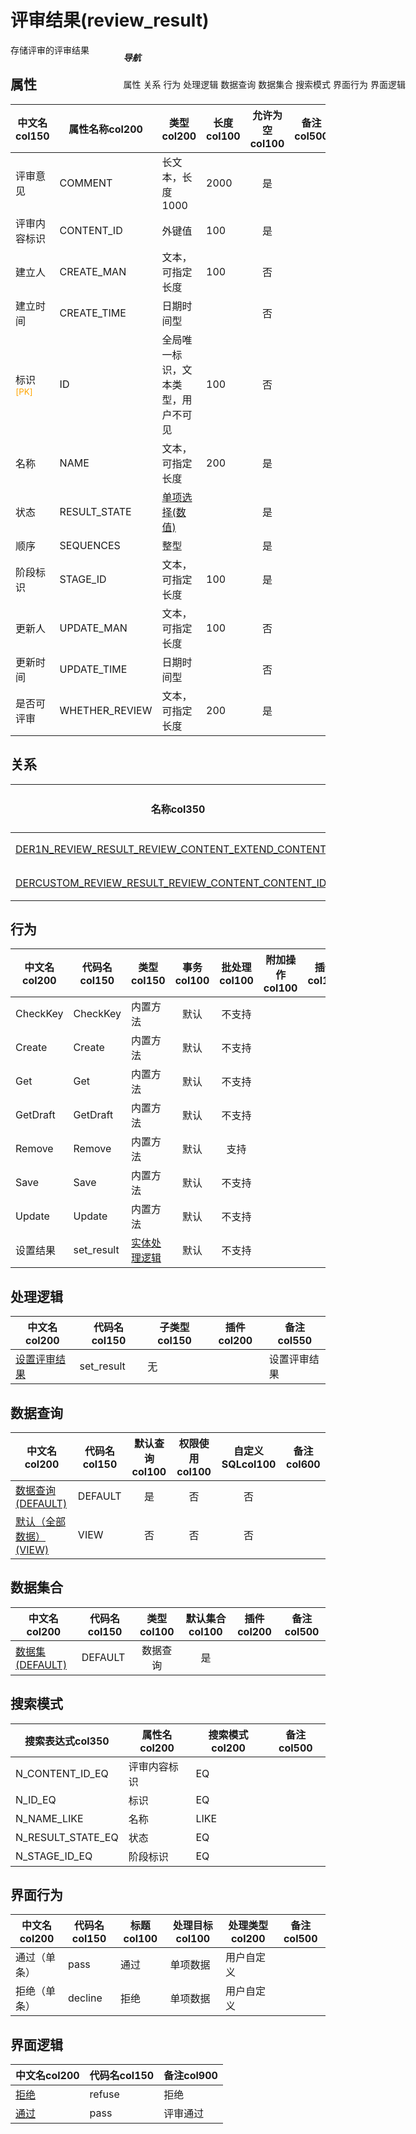 # 评审结果(review_result)  <!-- {docsify-ignore-all} -->


存储评审的评审结果


## 属性
|    中文名col150 | 属性名称col200           | 类型col200     | 长度col100    |允许为空col100    |  备注col500  |
| --------   |------------| -----  | -----  | :----: | -------- |
|评审意见|COMMENT|长文本，长度1000|2000|是||
|评审内容标识|CONTENT_ID|外键值|100|是||
|建立人|CREATE_MAN|文本，可指定长度|100|否||
|建立时间|CREATE_TIME|日期时间型||否||
|标识<sup class="footnote-symbol"><font color=orange>[PK]</font></sup>|ID|全局唯一标识，文本类型，用户不可见|100|否||
|名称|NAME|文本，可指定长度|200|是||
|状态|RESULT_STATE|[单项选择(数值)](index/dictionary_index#review_result "评审结果")||是||
|顺序|SEQUENCES|整型||是||
|阶段标识|STAGE_ID|文本，可指定长度|100|是||
|更新人|UPDATE_MAN|文本，可指定长度|100|否||
|更新时间|UPDATE_TIME|日期时间型||否||
|是否可评审|WHETHER_REVIEW|文本，可指定长度|200|是||


## 关系

<el-row>
<el-tabs v-model="show_der">
<el-tab-pane label="从关系" name="minor">

|  名称col350   | 主实体col200   | 关系类型col200   |    备注col500  |
| -------- |---------- |-----------|----- |
|[DER1N_REVIEW_RESULT_REVIEW_CONTENT_EXTEND_CONTENT_ID](der/DER1N_REVIEW_RESULT_REVIEW_CONTENT_EXTEND_CONTENT_ID)|[评审内容扩展(REVIEW_CONTENT_EXTEND)](module/TestMgmt/review_content_extend)|1:N关系||
|[DERCUSTOM_REVIEW_RESULT_REVIEW_CONTENT_CONTENT_ID](der/DERCUSTOM_REVIEW_RESULT_REVIEW_CONTENT_CONTENT_ID)|[评审内容(REVIEW_CONTENT)](module/TestMgmt/review_content)|自定义关系||

</el-tab-pane>
</el-tabs>
</el-row>

## 行为
| 中文名col200    | 代码名col150    | 类型col150    | 事务col100   | 批处理col100   | 附加操作col100  | 插件col150    |  备注col300  |
| -------- |---------- |----------- |:----:|:----:|---------| ----- | ----- |
|CheckKey|CheckKey|内置方法|默认|不支持||||
|Create|Create|内置方法|默认|不支持||||
|Get|Get|内置方法|默认|不支持||||
|GetDraft|GetDraft|内置方法|默认|不支持||||
|Remove|Remove|内置方法|默认|支持||||
|Save|Save|内置方法|默认|不支持||||
|Update|Update|内置方法|默认|不支持||||
|设置结果|set_result|[实体处理逻辑](module/TestMgmt/review_result/logic/set_result "设置评审结果")|默认|不支持||||

## 处理逻辑
| 中文名col200    | 代码名col150    | 子类型col150    | 插件col200    |  备注col550  |
| -------- |---------- |----------- |------------|----------|
|[设置评审结果](module/TestMgmt/review_result/logic/set_result)|set_result|无||设置评审结果|

## 数据查询
| 中文名col200    | 代码名col150    | 默认查询col100 | 权限使用col100 | 自定义SQLcol100 |  备注col600|
| --------  | --------   | :----:  |:----:  | :----:  |----- |
|[数据查询(DEFAULT)](module/TestMgmt/review_result/query/Default)|DEFAULT|是|否 |否 ||
|[默认（全部数据）(VIEW)](module/TestMgmt/review_result/query/View)|VIEW|否|否 |否 ||

## 数据集合
| 中文名col200  | 代码名col150  | 类型col100 | 默认集合col100 |   插件col200|   备注col500|
| --------  | --------   | :----:   | :----:   | ----- |----- |
|[数据集(DEFAULT)](module/TestMgmt/review_result/dataset/Default)|DEFAULT|数据查询|是|||

## 搜索模式
|   搜索表达式col350   |    属性名col200    |    搜索模式col200        |备注col500  |
| -------- |------------|------------|------|
|N_CONTENT_ID_EQ|评审内容标识|EQ||
|N_ID_EQ|标识|EQ||
|N_NAME_LIKE|名称|LIKE||
|N_RESULT_STATE_EQ|状态|EQ||
|N_STAGE_ID_EQ|阶段标识|EQ||

## 界面行为
|  中文名col200 |  代码名col150 |  标题col100   |     处理目标col100   |    处理类型col200        |  备注col500       |
| --------| --------| -------- |------------|------------|------------|
| 通过（单条） | pass | 通过 |单项数据|用户自定义||
| 拒绝（单条） | decline | 拒绝 |单项数据|用户自定义||

## 界面逻辑
|  中文名col200 | 代码名col150 | 备注col900 |
| --------|--------|--------|
|[拒绝](module/TestMgmt/review_result/uilogic/refuse)|refuse|拒绝|
|[通过](module/TestMgmt/review_result/uilogic/pass)|pass|评审通过|

<div style="display: block; overflow: hidden; position: fixed; top: 140px; right: 100px;">

##### 导航
<el-anchor >
<el-anchor-link :href="`#/module/TestMgmt/review_result?id=属性`">
  属性
</el-anchor-link>
<el-anchor-link :href="`#/module/TestMgmt/review_result?id=关系`">
  关系
</el-anchor-link>
<el-anchor-link :href="`#/module/TestMgmt/review_result?id=行为`">
  行为
</el-anchor-link>
<el-anchor-link :href="`#/module/TestMgmt/review_result?id=处理逻辑`">
  处理逻辑
</el-anchor-link>
<el-anchor-link :href="`#/module/TestMgmt/review_result?id=数据查询`">
  数据查询
</el-anchor-link>
<el-anchor-link :href="`#/module/TestMgmt/review_result?id=数据集合`">
  数据集合
</el-anchor-link>
<el-anchor-link :href="`#/module/TestMgmt/review_result?id=搜索模式`">
  搜索模式
</el-anchor-link>
<el-anchor-link :href="`#/module/TestMgmt/review_result?id=界面行为`">
  界面行为
</el-anchor-link>
<el-anchor-link :href="`#/module/TestMgmt/review_result?id=界面逻辑`">
  界面逻辑
</el-anchor-link>
</el-anchor>
</div>

<script>
 const { createApp } = Vue
  createApp({
    data() {
      return {
show_der:'minor',


      }
    },
    methods: {
    }
  }).use(ElementPlus).mount('#app')
</script>